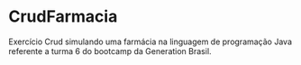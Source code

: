 # CrudFarmacia
Exercício Crud simulando uma farmácia na linguagem de programação Java referente a turma 6 do bootcamp da Generation Brasil.
